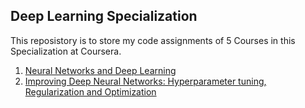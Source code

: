 ## Deep Learning Specialization  
This reposistory is to store my code assignments of 5 Courses in this Specialization at Coursera.  
1. [Neural Networks and Deep Learning](https://github.com/tuantla80/Deep-Learning-Specialization/tree/master/Course%201%20-%20Neural%20Networks%20and%20Deep%20Learning)  
2. [Improving Deep Neural Networks: Hyperparameter tuning, Regularization and Optimization](https://github.com/tuantla80/Deep-Learning-Specialization/tree/master/Course%202:%20Improving%20Deep%20Neural%20Networks:%20Hyperparameter%20tuning%2C%20Regularization%20and%20Optimization)
